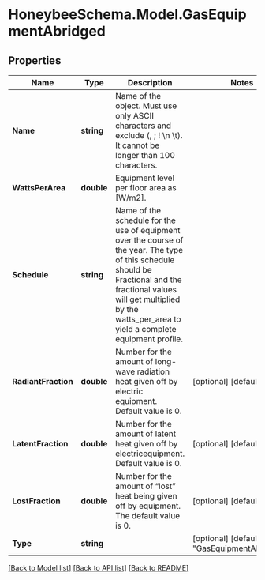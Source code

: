
# HoneybeeSchema.Model.GasEquipmentAbridged

## Properties

Name | Type | Description | Notes
------------ | ------------- | ------------- | -------------
**Name** | **string** | Name of the object. Must use only ASCII characters and exclude (, ; ! \\n \\t). It cannot be longer than 100 characters. | 
**WattsPerArea** | **double** | Equipment level per floor area as [W/m2]. | 
**Schedule** | **string** | Name of the schedule for the use of equipment over the course of the year. The type of this schedule should be Fractional and the fractional values will get multiplied by the watts_per_area to yield a complete equipment profile. | 
**RadiantFraction** | **double** | Number for the amount of long-wave radiation heat given off by electric equipment. Default value is 0. | [optional] [default to 0M]
**LatentFraction** | **double** | Number for the amount of latent heat given off by electricequipment. Default value is 0. | [optional] [default to 0M]
**LostFraction** | **double** | Number for the amount of “lost” heat being given off by equipment. The default value is 0. | [optional] [default to 0M]
**Type** | **string** |  | [optional] [default to "GasEquipmentAbridged"]

[[Back to Model list]](../README.md#documentation-for-models)
[[Back to API list]](../README.md#documentation-for-api-endpoints)
[[Back to README]](../README.md)

